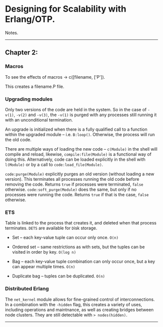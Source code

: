 # Designing for Scalability with Erlang/OTP.
Notes.

---
## Chapter 2:

### Macros
To see the effects of macros -> c([filename, ['P']).

This creates a filename.P file.


### Upgrading modules
Only two versions of the code are held in the system. So in the case of `-v(1)`, `-v(2)` and `-v(3)`, the `-v(1)` is purged with any processes still running it with an unconditional termination.

An upgrade is initialized when there is a fully qualified call to a function within the upgraded module – i.e. `B:loop()`. Otherwise, the process will run the old code.

There are multiple ways of loading the new code – `c(Module)` in the shell will compile and reload, likewise, `compile:file(Module)` is a functional way of doing this. Alternatively, code can be loaded explicitly in the shell with `l(Module)` or by a call to `code:load_file(Module)`.

`code:purge(Module)` explicitly purges an old version (without loading a new version). This terminates all processes running the old code before removing the code. Returns `true` if processes were terminated, `false` otherwise. `code:soft_purge(Module)` does the same, but only if no processes were running the code. Returns `true` if that is the case, `false` otherwise.


### ETS
Table is linked to the process that creates it, and deleted when that process terminates. `DETS` are available for `D`isk storage.

* Set – each key-value tuple can occur only once. `O(n)`

* Ordered set – same restrictions as with sets, but the tuples can be visited in order by key. `O(log n)`

* Bag – each key-value tuple combination can only occur once, but a key can appear multiple times. `O(n)`

* Duplicate bag – tuples can be duplicated. `O(n)`


### Distributed Erlang
The `net_kernel` module allows for fine-grained control of interconnections. In a combination with the `-hidden` flag, this creates a variety of uses, including operations and maintnance, as well as creating bridges between node clusters. They are still detectable with `> nodes(hidden)`.

---
